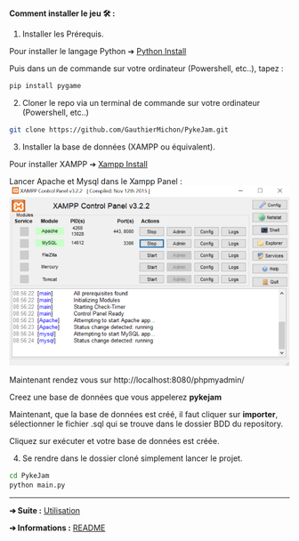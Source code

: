 **Comment installer le jeu 🛠 :**

1. Installer les Prérequis.

Pour installer le langage Python ➔ [Python Install](https://www.python.org/downloads/)

Puis dans un de commande sur votre ordinateur (Powershell, etc..), tapez :
```bash
pip install pygame
```

2. Cloner le repo via un terminal de commande sur votre ordinateur (Powershell, etc..)

```bash 
git clone https://github.com/GauthierMichon/PykeJam.git
```

3. Installer la base de données (XAMPP ou équivalent).

Pour installer XAMPP ➔ [Xampp Install](https://www.apachefriends.org/fr/download.html)

Lancer Apache et Mysql dans le Xampp Panel :
![xampp](xampp.png)

Maintenant rendez vous sur http://localhost:8080/phpmyadmin/

Creez une base de données que vous appelerez **pykejam**

Maintenant, que la base de données est créé, il faut cliquer sur **importer**, sélectionner le fichier .sql qui se trouve dans le dossier BDD du repository.

Cliquez sur exécuter et votre base de données est créée.

4. Se rendre dans le dossier cloné simplement lancer le projet.

```bash 
cd PykeJam
python main.py 
```

---

**➔ Suite :** [Utilisation](https://github.com/GauthierMichon/PykeJam/blob/main/Documentation/Utilisation.md)

**➔ Informations :** [README](https://github.com/GauthierMichon/PykeJam)